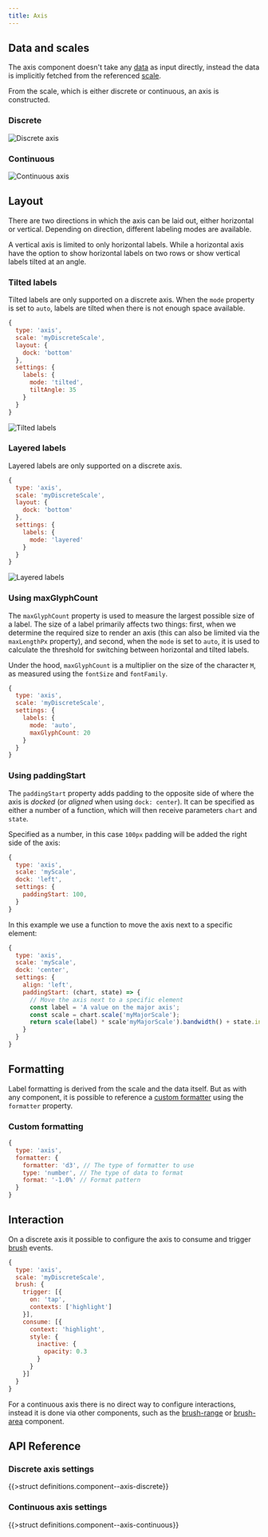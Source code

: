 ```yaml
---
title: Axis
---
```


## Data and scales

The axis component doesn't take any [data](data.md) as input directly, instead the data is implicitly fetched from the referenced [scale](scales.md).

From the scale, which is either discrete or continuous, an axis is constructed.

### Discrete

![Discrete axis](/img/axis-dis-h.png)

### Continuous

![Continuous axis](/img/axis-cont-h.png)

## Layout

There are two directions in which the axis can be laid out, either horizontal or vertical. Depending on direction, different labeling modes are available.

A vertical axis is limited to only horizontal labels. While a horizontal axis have the option to show horizontal labels on two rows or show vertical labels tilted at an angle.

### Tilted labels

Tilted labels are only supported on a discrete axis. When the `mode` property is set to `auto`, labels are tilted when there is not enough space available. 

```js
{
  type: 'axis',
  scale: 'myDiscreteScale',
  layout: {
    dock: 'bottom'
  },
  settings: {
    labels: {
      mode: 'tilted',
      tiltAngle: 35
    }
  }
}
```

![Tilted labels](/img/axis-tilted-labels.png)

### Layered labels

Layered labels are only supported on a discrete axis.

```js
{
  type: 'axis',
  scale: 'myDiscreteScale',
  layout: {
    dock: 'bottom'
  },
  settings: {
    labels: {
      mode: 'layered'
    }
  }
}
```

![Layered labels](/img/axis-layered-labels.png)

### Using maxGlyphCount

The `maxGlyphCount` property is used to measure the largest possible size of a label. The size of a label primarily affects two things: first, when we determine the required size to render an axis (this can also be limited via the `maxLengthPx` property), and second, when the `mode` is set to `auto`, it is used to calculate the threshold for switching between horizontal and tilted labels.

Under the hood, `maxGlyphCount` is a multiplier on the size of the character `M`, as measured using the `fontSize` and `fontFamily`.

```js
{
  type: 'axis',
  scale: 'myDiscreteScale',
  settings: {
    labels: {
      mode: 'auto',
      maxGlyphCount: 20
    }
  }
}
```

### Using paddingStart

The `paddingStart` property adds padding to the opposite side of where the axis is *docked* (or *aligned* when using `dock: center`). It can be specified as either a number of a function, which will then receive parameters `chart` and `state`.

Specified as a number, in this case `100px` padding will be added the right side of the axis:
```js
{
  type: 'axis',
  scale: 'myScale',
  dock: 'left',
  settings: {
    paddingStart: 100,
  }
}
```

In this example we use a function to move the axis next to a specific element:
```js
{
  type: 'axis',
  scale: 'myScale',
  dock: 'center',
  settings: {
    align: 'left',
    paddingStart: (chart, state) => {
      // Move the axis next to a specific element
      const label = 'A value on the major axis';
      const scale = chart.scale('myMajorScale');
      return scale(label) * scale'myMajorScale').bandwidth() + state.innerRect.width;
    }
  }
}
```

## Formatting

Label formatting is derived from the scale and the data itself. But as with any component, it is possible to reference a [custom formatter](formatters.md) using the `formatter` property.

### Custom formatting

```js
{
  type: 'axis',
  formatter: {
    formatter: 'd3', // The type of formatter to use
    type: 'number', // The type of data to format
    format: '-1.0%' // Format pattern
  }
}
```

## Interaction

On a discrete axis it possible to configure the axis to consume and trigger [brush](brushing.md) events.

```js
{
  type: 'axis',
  scale: 'myDiscreteScale',
  brush: {
    trigger: [{
      on: 'tap',
      contexts: ['highlight']
    }],
    consume: [{
      context: 'highlight',
      style: {
        inactive: {
          opacity: 0.3
        }
      }
    }]
  }
}
```

For a continuous axis there is no direct way to configure interactions, instead it is done via other components, such as the [brush-range](component-brush-range.md) or [brush-area](component-brush-area-dir.md) component.

## API Reference

### Discrete axis settings

{{>struct definitions.component--axis-discrete}}

### Continuous axis settings

{{>struct definitions.component--axis-continuous}}